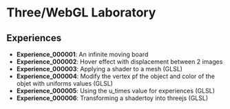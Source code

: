 # Three/WebGL Laboratory

## Experiences

* **Experience_000001**: An infinite moving board
* **Experience_000002**: Hover effect with displacement between 2 images
* **Experience_000003**: Applying a shader to a mesh (GLSL)
* **Experience_000004**: Modify the vertex pf the object and color of the objet with uniforms values (GLSL)
* **Experience_000005**: Using the u_times value for experiences (GLSL)
* **Experience_000006**: Transforming a shadertoy into threejs (GLSL)
